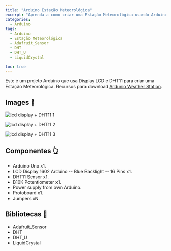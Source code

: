```yaml
---
title: "Arduino Estação Meteorológica"
excerpt: "Aprenda a como criar uma Estação Meteorológica usando Arduino."
categories:
  - Arduino
tags:
  - Arduino
  - Estação Meteorológica
  - Adafruit_Sensor
  - DHT
  - DHT_U
  - LiquidCrystal

toc: true
---
```


Este é um projeto Arduino que usa Display LCD e DHT11 para criar uma Estação Meteorológica.
Recursos para download [Ardunio Weather Station](https://github.com/BieAnimaton/Arduino_Weather_Station/tree/main).

## Images :robot:
![lcd display + DHT11 1](https://user-images.githubusercontent.com/52220244/97283192-4d4e6180-181e-11eb-96ba-347683ac3eb4.jpg)

![lcd display + DHT11 2](https://user-images.githubusercontent.com/52220244/97283573-c51c8c00-181e-11eb-8445-55a5d9498412.jpg)

![lcd display + DHT11 3](https://user-images.githubusercontent.com/52220244/97283209-50495200-181e-11eb-8ea4-aa466eda5aad.jpg)


## Componentes 👆
- Arduino Uno x1.
- LCD Display 1602 Arduino -- Blue Backlight -- 16 Pins x1.
- DHT11 Sensor x1.
- B10K Potentiometer x1.
- Power supply from own Arduino.
- Protoboard x1.
- Jumpers xN.

## Bibliotecas 📔
- Adafruit_Sensor
- DHT
- DHT_U
- LiquidCrystal